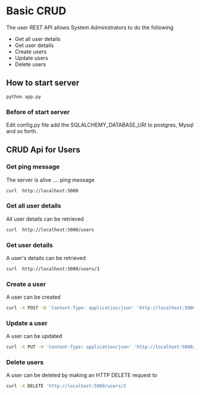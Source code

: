 # Basic CRUD

The user REST API allows System Administrators to do the following

* Get all user details
* Get user details
* Create users
* Update users
* Delete users

## How to start server

```bash
python app.py
```

### Before of start server

Edit config.py file add the SQLALCHEMY_DATABASE_URI to postgres, Mysql and so forth.

## CRUD Api for Users

### Get ping message

The server is alive .... ping message

```bash
curl  http://localhost:5000     
```

### Get all user details

All user details can be retrieved

```bash
curl  http://localhost:5000/users 
```

### Get user details

A user's details can be retrieved

```bash
curl  http://localhost:5000/users/1
```

### Create a user

A user can be created

```bash
curl -X POST -H 'Content-Type: application/json' 'http://localhost:5000/users' -d '{"username": "japeto","email": "japeto@japeto.com"}'
```

### Update a user

A user can be updated

```bash
curl -X PUT -H 'Content-Type: application/json' 'http://localhost:5000/users/2' -d '{"username": "prueba","email": "prueba@japeto.com"}'
```


### Delete users

A user can be deleted by making an HTTP DELETE request to

```bash
curl -X DELETE 'http://localhost:5000/users/2
```